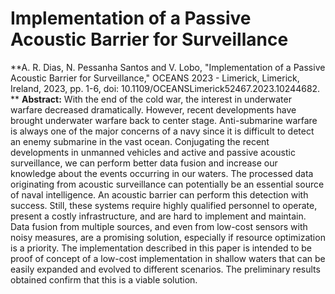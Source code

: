 # Implementation of a Passive Acoustic Barrier for Surveillance

**A. R. Dias, N. Pessanha Santos and V. Lobo, "Implementation of a Passive Acoustic Barrier for Surveillance," OCEANS 2023 - Limerick, Limerick, Ireland, 2023, pp. 1-6, doi: 10.1109/OCEANSLimerick52467.2023.10244682.
**
**Abstract:**
With the end of the cold war, the interest in underwater warfare decreased dramatically. However, recent developments have brought underwater warfare back to center stage. Anti-submarine warfare is always one of the major concerns of a navy since it is difficult to detect an enemy submarine in the vast ocean. Conjugating the recent developments in unmanned vehicles and active and passive acoustic surveillance, we can perform better data fusion and increase our knowledge about the events occurring in our waters. The processed data originating from acoustic surveillance can potentially be an essential source of naval intelligence. An acoustic barrier can perform this detection with success. Still, these systems require highly qualified personnel to operate, present a costly infrastructure, and are hard to implement and maintain. Data fusion from multiple sources, and even from low-cost sensors with noisy measures, are a promising solution, especially if resource optimization is a priority. The implementation described in this paper is intended to be proof of concept of a low-cost implementation in shallow waters that can be easily expanded and evolved to different scenarios. The preliminary results obtained confirm that this is a viable solution.
